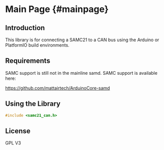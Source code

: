 Main Page                            {#mainpage}
================

Introduction
----------------

This library is for connecting a SAMC21 to a CAN bus using the Arduino or PlatformIO build environments.

Requirements
----------------

SAMC support is still not in the mainline samd.  SAMC support is available here:

https://github.com/mattairtech/ArduinoCore-samd


Using the Library
----------------

```cpp
#include <samc21_can.h>

```


License
-----------------
GPL V3


